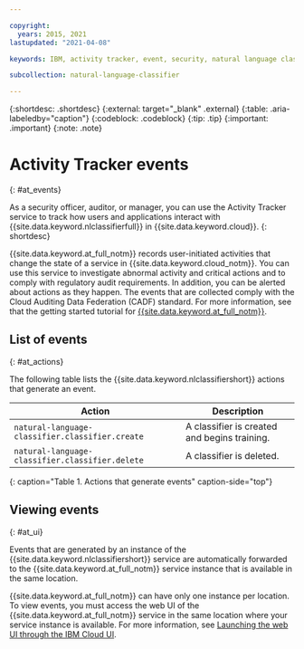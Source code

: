 ```yaml
---

copyright:
  years: 2015, 2021
lastupdated: "2021-04-08"

keywords: IBM, activity tracker, event, security, natural language classifier

subcollection: natural-language-classifier

---
```


{:shortdesc: .shortdesc}
{:external: target="_blank" .external}
{:table: .aria-labeledby="caption"}
{:codeblock: .codeblock}
{:tip: .tip}
{:important: .important}
{:note: .note}

# Activity Tracker events
{: #at_events}

As a security officer, auditor, or manager, you can use the Activity Tracker service to track how users and applications interact with {{site.data.keyword.nlclassifierfull}} in {{site.data.keyword.cloud}}.
{: shortdesc}

{{site.data.keyword.at_full_notm}} records user-initiated activities that change the state of a service in {{site.data.keyword.cloud_notm}}. You can use this service to investigate abnormal activity and critical actions and to comply with regulatory audit requirements. In addition, you can be alerted about actions as they happen. The events that are collected comply with the Cloud Auditing Data Federation (CADF) standard. For more information, see that the getting started tutorial for [{{site.data.keyword.at_full_notm}}](/docs/activity-tracker?topic=activity-tracker-getting-started).

## List of events
{: #at_actions}

The following table lists the {{site.data.keyword.nlclassifiershort}} actions that generate an event.

| Action                                          | Description                                  |
|-------------------------------------------------|----------------------------------------------|
| `natural-language-classifier.classifier.create` | A classifier is created and begins training. |
| `natural-language-classifier.classifier.delete` | A classifier is deleted.                     |
{: caption="Table 1. Actions that generate events" caption-side="top"}

## Viewing events
{: #at_ui}

Events that are generated by an instance of the {{site.data.keyword.nlclassifiershort}} service are automatically forwarded to the {{site.data.keyword.at_full_notm}} service instance that is available in the same location.

{{site.data.keyword.at_full_notm}} can have only one instance per location. To view events, you must access the web UI of the {{site.data.keyword.at_full_notm}} service in the same location where your service instance is available. For more information, see [Launching the web UI through the IBM Cloud UI](/docs/activity-tracker?topic=activity-tracker-launch#launch_cloud_ui).

